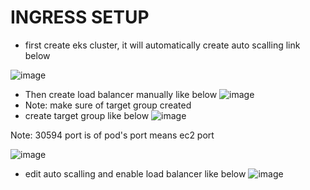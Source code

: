 # INGRESS SETUP

- first create eks cluster, it will automatically create auto scalling link below

![image](https://user-images.githubusercontent.com/50055329/179918772-02b06ac2-30e2-4b00-9b21-8218b20669ed.png)

- Then create load balancer manually like below
![image](https://user-images.githubusercontent.com/50055329/179919390-79c096d5-b4ed-4497-a21e-6cab5e4342c2.png)
- Note: make sure of target group created
- create target group like below
![image](https://user-images.githubusercontent.com/50055329/179949950-0c8fbaec-7bac-4d81-8529-0b97f2b90c33.png)

Note: 30594 port is of pod's port means ec2 port

![image](https://user-images.githubusercontent.com/50055329/179919983-dfa27d64-9b48-4d32-a1ea-53e9b50118bd.png)

- edit auto scalling and enable load balancer like below
![image](https://user-images.githubusercontent.com/50055329/179920520-a504c5b1-0bae-43b3-9b58-9e28a7938104.png)
